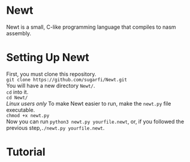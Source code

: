 # Newt
Newt is a small, C-like programming language that compiles to nasm assembly.
# Setting Up Newt
First, you must clone this repository.  
`git clone https://github.com/sugarfi/Newt.git`  
You will have a new directory `Newt/`.  
`cd` into it.  
`cd Newt/`  
*Linux users only*
To make Newt easier to run, make the `newt.py` file executable.  
`chmod +x newt.py`  
Now you can run `python3 newt.py yourfile.newt`, or, if you followed the previous step,`./newt.py yourfile.newt`.
# Tutorial
